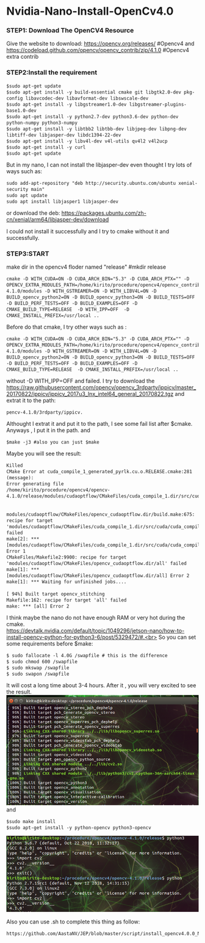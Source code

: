 # Nvidia-Nano-Install-OpenCv4.0

### STEP1: Download The OpenCV4 Resource

Give the website to download:
https://opencv.org/releases/   #Opencv4
and 
https://codeload.github.com/opencv/opencv_contrib/zip/4.1.0  #Opencv4 extra contrib

### STEP2:Install the requirement

```
$sudo apt-get update
$sudo apt-get install -y build-essential cmake git libgtk2.0-dev pkg-config libavcodec-dev libavformat-dev libswscale-dev
$sudo apt-get install -y libgstreamer1.0-dev libgstreamer-plugins-base1.0-dev
$sudo apt-get install -y python2.7-dev python3.6-dev python-dev python-numpy python3-numpy
$sudo apt-get install -y libtbb2 libtbb-dev libjpeg-dev libpng-dev libtiff-dev libjasper-dev libdc1394-22-dev
$sudo apt-get install -y libv4l-dev v4l-utils qv4l2 v4l2ucp
$sudo apt-get install -y curl
$sudo apt-get update
```

But in my nano, I can not install the libjasper-dev even thought I try lots of ways such as:
```
sudo add-apt-repository "deb http://security.ubuntu.com/ubuntu xenial-security main"
sudo apt update
sudo apt install libjasper1 libjasper-dev
```
or download the deb:
https://packages.ubuntu.com/zh-cn/xenial/arm64/libjasper-dev/download

I could not install it successfully and I try to cmake without it and successfully.

### STEP3:START
make dir in the opencv4 floder named "release" #mkdir release
```cd release/
cmake -D WITH_CUDA=ON -D CUDA_ARCH_BIN="5.3" -D CUDA_ARCH_PTX="" -D OPENCV_EXTRA_MODULES_PATH=/home/kirito/procedure/opencv4/opencv_contrib-4.1.0/modules -D WITH_GSTREAMER=ON -D WITH_LIBV4L=ON -D BUILD_opencv_python2=ON -D BUILD_opencv_python3=ON -D BUILD_TESTS=OFF -D BUILD_PERF_TESTS=OFF -D BUILD_EXAMPLES=OFF -D CMAKE_BUILD_TYPE=RELEASE  -D WITH_IPP=OFF  -D CMAKE_INSTALL_PREFIX=/usr/local ..
```
Before do that cmake, I try other ways such as :
```
cmake -D WITH_CUDA=ON -D CUDA_ARCH_BIN="5.3" -D CUDA_ARCH_PTX="" -D OPENCV_EXTRA_MODULES_PATH=/home/kirito/procedure/opencv4/opencv_contrib-4.1.0/modules -D WITH_GSTREAMER=ON -D WITH_LIBV4L=ON -D BUILD_opencv_python2=ON -D BUILD_opencv_python3=ON -D BUILD_TESTS=OFF -D BUILD_PERF_TESTS=OFF -D BUILD_EXAMPLES=OFF -D CMAKE_BUILD_TYPE=RELEASE  -D CMAKE_INSTALL_PREFIX=/usr/local ..
```
without -D WITH_IPP=OFF and failed.
I try to download the https://raw.githubusercontent.com/opencv/opencv_3rdparty/ippicv/master_20170822/ippicv/ippicv_2017u3_lnx_intel64_general_20170822.tgz
and extrat it to the path: 
```
pencv-4.1.0/3rdparty/ippicv.
```
Althought I extrat it and put it to the path, I see some fail list after $cmake.
Anyways , I put it in the path.
and 
```
$make -j3 #also you can just $make 
```
Maybe you will see the result:<br>
```
Killed
CMake Error at cuda_compile_1_generated_pyrlk.cu.o.RELEASE.cmake:281 (message):
Error generating file
/home/kirito/procedure/opencv4/opencv-4.1.0/release/modules/cudaoptflow/CMakeFiles/cuda_compile_1.dir/src/cuda/./cuda_compile_1_generated_pyrlk.cu.o


modules/cudaoptflow/CMakeFiles/opencv_cudaoptflow.dir/build.make:675: recipe for target 'modules/cudaoptflow/CMakeFiles/cuda_compile_1.dir/src/cuda/cuda_compile_1_generated_pyrlk.cu.o' failed
make[2]: *** [modules/cudaoptflow/CMakeFiles/cuda_compile_1.dir/src/cuda/cuda_compile_1_generated_pyrlk.cu.o] Error 1
CMakeFiles/Makefile2:9900: recipe for target 'modules/cudaoptflow/CMakeFiles/opencv_cudaoptflow.dir/all' failed
make[1]: *** [modules/cudaoptflow/CMakeFiles/opencv_cudaoptflow.dir/all] Error 2
make[1]: *** Waiting for unfinished jobs....

[ 94%] Built target opencv_stitching
Makefile:162: recipe for target 'all' failed
make: *** [all] Error 2
```
I think maybe the nano do not have enough RAM or very hot during the cmake.<br>
https://devtalk.nvidia.com/default/topic/1049296/jetson-nano/how-to-install-opencv-python-for-python3-6/post/5329472/#.<br>
So you can set some requirements before $make:
```
$ sudo fallocate -l 4.0G /swapfile # this is the difference
$ sudo chmod 600 /swapfile
$ sudo mkswap /swapfile
$ sudo swapon /swapfile
```
It will cost a long time about 3-4 hours.
After it , you will very excited to see the result.
![image](https://github.com/zhucheng725/Nvidia-Nano-Install-OpenCv4.0/blob/master/1.png)
and 
```
$sudo make install 
$sudo apt-get install -y python-opencv python3-opencv
```
![iamge](https://github.com/zhucheng725/Nvidia-Nano-Install-OpenCv4.0/blob/master/2.png)<br>

Also you can use .sh to complete this thing as follow:
```
https://github.com/AastaNV/JEP/blob/master/script/install_opencv4.0.0_Nano.sh
```






